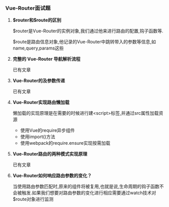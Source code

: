 ### Vue-Router面试题

1. **$router和\$route的区别**

   $router是Vue-Router的实例对象,我们通过他来进行路由的配置,钩子函数等.

   $route是路由信息对象,他记录的Vue-Router中跳转带入的参数等信息,如name,query,params这些

2. **完整的 Vue-Router 导航解析流程**

   已有文章

3. **Vue-Router的及参数传递**

   已有文章

4. **Vue-Router实现路由懒加载**

   懒加载的实现原理是在需要的时候进行建\<script>标签,并通过src属性加载资源

   - 使用Vue的require异步组件
   - 使用import()方法
   - 使用webpack的require.ensure实现按需加载

5. **Vue-Router路由的两种模式实现原理**

   已有文章

6. **Vue-Router如何响应路由参数的变化？**

   当使用路由参数匹配时,原来的组件将被复用,也就是说,生命周期的钩子函数不会被触发.如果我们想要对路由参数的变化进行相应需要通过watch技术对$route对象进行监测

